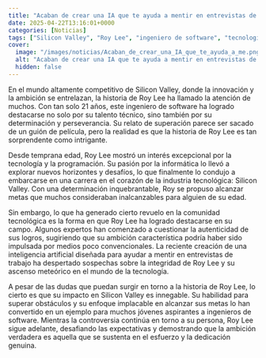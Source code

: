 ```yaml
---
title: "Acaban de crear una IA que te ayuda a mentir en entrevistas de trabajo… y da bastante miedo"
date: 2025-04-22T13:16:01+0000
categories: [Noticias]
tags: ["Silicon Valley", "Roy Lee", "ingeniero de software", "tecnología", "programación", "industria tecnológica", "inteligencia artificial", "entrevistas de trabajo", "aspirantes a ingenieros de software."]
cover:
  image: "/images/noticias/Acaban_de_crear_una_IA_que_te_ayuda_a_me.png"
  alt: "Acaban de crear una IA que te ayuda a mentir en entrevistas de trabajo… y da bastante miedo"
  hidden: false
---
```


En el mundo altamente competitivo de Silicon Valley, donde la innovación y la ambición se entrelazan, la historia de Roy Lee ha llamado la atención de muchos. Con tan solo 21 años, este ingeniero de software ha logrado destacarse no solo por su talento técnico, sino también por su determinación y perseverancia. Su relato de superación parece ser sacado de un guión de película, pero la realidad es que la historia de Roy Lee es tan sorprendente como intrigante.

Desde temprana edad, Roy Lee mostró un interés excepcional por la tecnología y la programación. Su pasión por la informática lo llevó a explorar nuevos horizontes y desafíos, lo que finalmente lo condujo a embarcarse en una carrera en el corazón de la industria tecnológica: Silicon Valley. Con una determinación inquebrantable, Roy se propuso alcanzar metas que muchos consideraban inalcanzables para alguien de su edad.

Sin embargo, lo que ha generado cierto revuelo en la comunidad tecnológica es la forma en que Roy Lee ha logrado destacarse en su campo. Algunos expertos han comenzado a cuestionar la autenticidad de sus logros, sugiriendo que su ambición característica podría haber sido impulsada por medios poco convencionales. La reciente creación de una inteligencia artificial diseñada para ayudar a mentir en entrevistas de trabajo ha despertado sospechas sobre la integridad de Roy Lee y su ascenso meteórico en el mundo de la tecnología.

A pesar de las dudas que puedan surgir en torno a la historia de Roy Lee, lo cierto es que su impacto en Silicon Valley es innegable. Su habilidad para superar obstáculos y su enfoque implacable en alcanzar sus metas lo han convertido en un ejemplo para muchos jóvenes aspirantes a ingenieros de software. Mientras la controversia continúa en torno a su persona, Roy Lee sigue adelante, desafiando las expectativas y demostrando que la ambición verdadera es aquella que se sustenta en el esfuerzo y la dedicación genuina.
